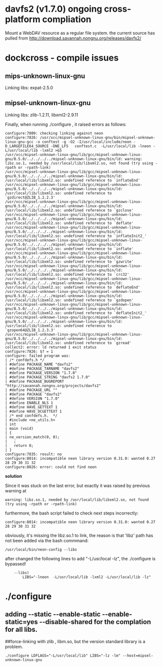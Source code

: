# davfs2 (v1.7.0) ongoing cross-platform compliation
Mount a WebDAV resource as a regular file system.
the current source has pulled from http://download.savannah.nongnu.org/releases/davfs2/

# dockcross - compile issues

## mips-unknown-linux-gnu
Linking libs: expat-2.5.0

## mipsel-unknown-linux-gnu
Linking libs: zlib-1.2.11, libxml2-2.9.11

Finally, when running ./configure , it raised errors as follows:
```
configure:7809: checking linking against neon
configure:7826: /usr/xcc/mipsel-unknown-linux-gnu/bin/mipsel-unknown-linux-gnu-gcc -o conftest -g -O2 -I/usr/local/include/neon -D_LARGEFILE64_SOURCE -DNE_LFS   conftest.c  -L/usr/local/lib -lneon -L/usr/local/lib -lxml2 >&5
/usr/xcc/mipsel-unknown-linux-gnu/lib/gcc/mipsel-unknown-linux-gnu/8.5.0/../../../../mipsel-unknown-linux-gnu/bin/ld: warning: libz.so.1, needed by /usr/local/lib/libxml2.so, not found (try using -rpath or -rpath-link)
/usr/xcc/mipsel-unknown-linux-gnu/lib/gcc/mipsel-unknown-linux-gnu/8.5.0/../../../../mipsel-unknown-linux-gnu/bin/ld: /usr/local/lib/libxml2.so: undefined reference to `inflateEnd'
/usr/xcc/mipsel-unknown-linux-gnu/lib/gcc/mipsel-unknown-linux-gnu/8.5.0/../../../../mipsel-unknown-linux-gnu/bin/ld: /usr/local/lib/libxml2.so: undefined reference to `gzdirect@ZLIB_1.2.2.3'
/usr/xcc/mipsel-unknown-linux-gnu/lib/gcc/mipsel-unknown-linux-gnu/8.5.0/../../../../mipsel-unknown-linux-gnu/bin/ld: /usr/local/lib/libxml2.so: undefined reference to `gzclose'
/usr/xcc/mipsel-unknown-linux-gnu/lib/gcc/mipsel-unknown-linux-gnu/8.5.0/../../../../mipsel-unknown-linux-gnu/bin/ld: /usr/local/lib/libxml2.so: undefined reference to `deflate'
/usr/xcc/mipsel-unknown-linux-gnu/lib/gcc/mipsel-unknown-linux-gnu/8.5.0/../../../../mipsel-unknown-linux-gnu/bin/ld: /usr/local/lib/libxml2.so: undefined reference to `inflateInit2_'
/usr/xcc/mipsel-unknown-linux-gnu/lib/gcc/mipsel-unknown-linux-gnu/8.5.0/../../../../mipsel-unknown-linux-gnu/bin/ld: /usr/local/lib/libxml2.so: undefined reference to `inflate'
/usr/xcc/mipsel-unknown-linux-gnu/lib/gcc/mipsel-unknown-linux-gnu/8.5.0/../../../../mipsel-unknown-linux-gnu/bin/ld: /usr/local/lib/libxml2.so: undefined reference to `gzwrite'
/usr/xcc/mipsel-unknown-linux-gnu/lib/gcc/mipsel-unknown-linux-gnu/8.5.0/../../../../mipsel-unknown-linux-gnu/bin/ld: /usr/local/lib/libxml2.so: undefined reference to `crc32'
/usr/xcc/mipsel-unknown-linux-gnu/lib/gcc/mipsel-unknown-linux-gnu/8.5.0/../../../../mipsel-unknown-linux-gnu/bin/ld: /usr/local/lib/libxml2.so: undefined reference to `deflateEnd'
/usr/xcc/mipsel-unknown-linux-gnu/lib/gcc/mipsel-unknown-linux-gnu/8.5.0/../../../../mipsel-unknown-linux-gnu/bin/ld: /usr/local/lib/libxml2.so: undefined reference to `gzdopen'
/usr/xcc/mipsel-unknown-linux-gnu/lib/gcc/mipsel-unknown-linux-gnu/8.5.0/../../../../mipsel-unknown-linux-gnu/bin/ld: /usr/local/lib/libxml2.so: undefined reference to `deflateInit2_'
/usr/xcc/mipsel-unknown-linux-gnu/lib/gcc/mipsel-unknown-linux-gnu/8.5.0/../../../../mipsel-unknown-linux-gnu/bin/ld: /usr/local/lib/libxml2.so: undefined reference to `gzopen64@ZLIB_1.2.3.3'
/usr/xcc/mipsel-unknown-linux-gnu/lib/gcc/mipsel-unknown-linux-gnu/8.5.0/../../../../mipsel-unknown-linux-gnu/bin/ld: /usr/local/lib/libxml2.so: undefined reference to `gzread'
collect2: error: ld returned 1 exit status
configure:7826: $? = 1
configure: failed program was:
| /* confdefs.h */
| #define PACKAGE_NAME "davfs2"
| #define PACKAGE_TARNAME "davfs2"
| #define PACKAGE_VERSION "1.7.0"
| #define PACKAGE_STRING "davfs2 1.7.0"
| #define PACKAGE_BUGREPORT "http://savannah.nongnu.org/projects/davfs2"
| #define PACKAGE_URL ""
| #define PACKAGE "davfs2"
| #define VERSION "1.7.0"
| #define ENABLE_NLS 1
| #define HAVE_GETTEXT 1
| #define HAVE_DCGETTEXT 1
| /* end confdefs.h.  */
| #include <ne_utils.h>
| int
| main (void)
| {
| ne_version_match(0, 0);
|   ;
|   return 0;
| }
configure:7835: result: no
configure:8014: incompatible neon library version 0.31.0: wanted 0.27 28 29 30 31 32
configure:8026: error: could not find neon
```
**solution**

Since it was stuck on the last error, but exactly it was raised by previous warning at
```
warning: libz.so.1, needed by /usr/local/lib/libxml2.so, not found (try using -rpath or -rpath-link)
```
furthermore, the bash script failed to check next steps incorrectly:
```
configure:8014: incompatible neon library version 0.31.0: wanted 0.27 28 29 30 31 32
```
obviously, it's missing the libz.so.1 to link, the reason is that 'libz' path has not been added via the bash commmand:
```
/usr/local/bin/neon-config --libs
```
after changed the following lines to add "-L/usr/local -lz", the ./configure is bypassed!
```
    --libs)
        LIBS="-lneon  -L/usr/local/lib -lxml2 -L/usr/local/lib -lz"
```


# ./configure

## adding --static --enable-static --enable-static=yes --disable-shared for the complation for all libs.

##force-linking with zlib , libm.so, but the version standard library is a problem.
```
./configure LDFLAGS="-L/usr/local/lib" LIBS="-lz -lm" --host=mipsel-unknown-linux-gnu
```

